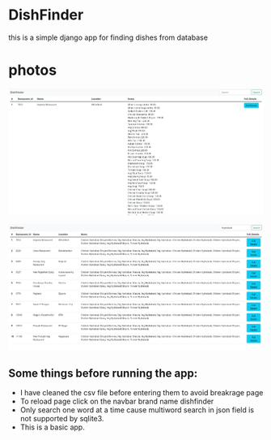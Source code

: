 # DishFinder
this is a simple django app for finding dishes from database

# photos
![Home page for the dishfinder](img/dishfinder_home_page.png)

![Searched word page for the app](img/DishSearcher_searching_word.png)

## Some things before running the app:
- I have cleaned the csv file before entering them to avoid breakrage page
- To reload page click on the navbar brand name dishfinder
- Only search one word at a time cause multiword search in json field is not supported by sqlite3.
- This is a basic app.